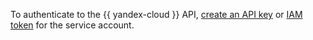 To authenticate to the {{ yandex-cloud }} API, [create an API key](../../../iam/operations/authentication/manage-api-keys.md#create-api-key) or [IAM token](../../../iam/operations/iam-token/create-for-sa.md) for the service account.
